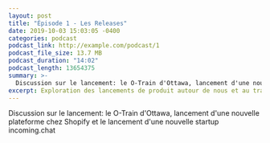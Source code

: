 ```yaml
---
layout: post
title: "Épisode 1 - Les Releases"
date: 2019-10-03 15:03:05 -0400
categories: podcast
podcast_link: http://example.com/podcast/1
podcast_file_size: 13.7 MB
podcast_duration: "14:02"
podcast_length: 13654375
summary: >-
  Discussion sur le lancement: le O-Train d'Ottawa, lancement d'une nouvelle plateforme chez Shopify et le lancement d'une nouvelle startup incoming.chat
excerpt: Exploration des lancements de produit autour de nous et au travail
---
```


Discussion sur le lancement: le O-Train d'Ottawa, lancement d'une nouvelle plateforme chez Shopify et le lancement d'une nouvelle startup incoming.chat
